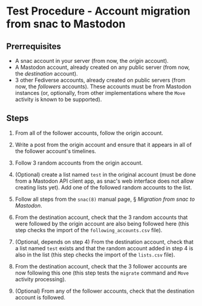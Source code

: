 # Test Procedure - Account migration from snac to Mastodon

## Prerrequisites

- A snac account in your server (from now, the *origin* account).
- A Mastodon account, already created on any public server (from now, the *destination* account).
- 3 other Fediverse accounts, already created on public servers (from now, the *followers* accounts). These accounts must be from Mastodon instances (or, optionally, from other implementations where the `Move` activity is known to be supported).

## Steps

1. From all of the follower accounts, follow the origin account.

2. Write a post from the origin account and ensure that it appears in all of the follower account's timelines.

3. Follow 3 random accounts from the origin account.

4. (Optional) create a list named `test` in the original account (must be done from a Mastodon API client app, as snac's web interface does not allow creating lists yet). Add one of the followed random accounts to the list.

5. Follow all steps from the `snac(8)` manual page, § *Migration from snac to Mastodon*.

6. From the destination account, check that the 3 random accounts that were followed by the origin account are also being followed here (this step checks the import of the `following_accounts.csv` file).

7. (Optional, depends on step 4) From the destination account, check that a list named `test` exists and that the random account added in step 4 is also in the list (this step checks the import of the `lists.csv` file).

8. From the destination account, check that the 3 follower accounts are now following this one (this step tests the `migrate` command and `Move` activity processing).

9. (Optional) From any of the follower accounts, check that the destination account is followed.
